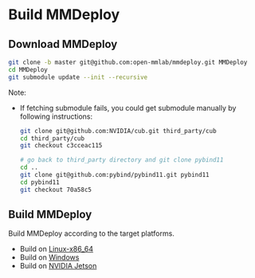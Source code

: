 # Build MMDeploy

## Download MMDeploy

```bash
git clone -b master git@github.com:open-mmlab/mmdeploy.git MMDeploy
cd MMDeploy
git submodule update --init --recursive
```


Note:

  - If fetching submodule fails, you could get submodule manually by following instructions:

      ```bash
      git clone git@github.com:NVIDIA/cub.git third_party/cub
      cd third_party/cub
      git checkout c3cceac115

      # go back to third_party directory and git clone pybind11
      cd ..
      git clone git@github.com:pybind/pybind11.git pybind11
      cd pybind11
      git checkout 70a58c5
      ```

## Build MMDeploy
Build MMDeploy according to the target platforms.
- Build on [Linux-x86_64](build/linux.md)
- Build on [Windows](build/windows.md)
- Build on [NVIDIA Jetson](tutorials/how_to_install_mmdeploy_on_jetsons.md)

